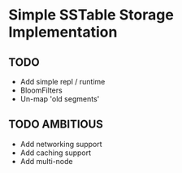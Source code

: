 # Simple SSTable Storage Implementation

## TODO
- Add simple repl / runtime
- BloomFilters
- Un-map 'old segments'

## TODO AMBITIOUS
- Add networking support
- Add caching support
- Add multi-node